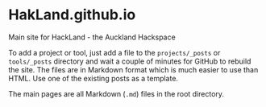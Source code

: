 # HakLand.github.io
Main site for HackLand - the Auckland Hackspace

To add a project or tool, just add a file to the `projects/_posts` or `tools/_posts` directory and wait a couple of minutes for GitHub to rebuild the site.
The files are in Markdown format which is much easier to use than HTML.
Use one of the existing posts as a template.

The main pages are all Markdown (`.md`) files in the root directory.
